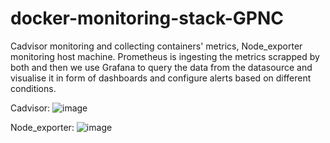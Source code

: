 # docker-monitoring-stack-GPNC
Cadvisor monitoring and collecting containers' metrics, Node_exporter monitoring host machine.
Prometheus is ingesting the metrics scrapped by both and then we use Grafana to query the data from the datasource and visualise it in form of dashboards and configure alerts based on different conditions.

Cadvisor:
![image](https://user-images.githubusercontent.com/124918294/234123288-21f3e8ef-dac2-42b6-af33-ef754baea52b.png)

Node_exporter:
![image](https://user-images.githubusercontent.com/124918294/234123402-a367c8c4-212f-418c-aa9c-963b5d780db7.png)
